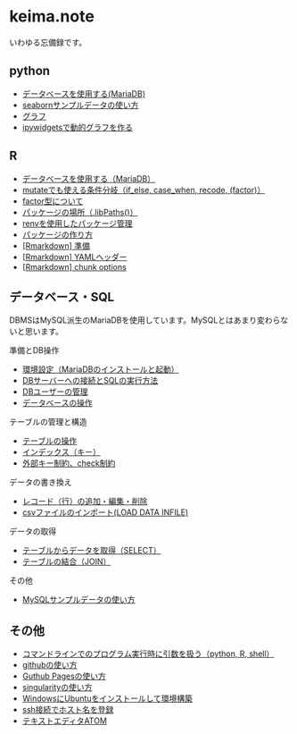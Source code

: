 # keima.note

いわゆる忘備録です。

## python
- [データベースを使用する(MariaDB)](python/database.md)
- [seabornサンプルデータの使い方](python/sample_data.md)
- [グラフ](python/graphs.md)
- [ipywidgetsで動的グラフを作る](python/ipywidgets.md)

## R
- [データベースを使用する（MariaDB）](R/database.md)
- [mutateでも使える条件分岐（if_else, case_when, recode, (factor)）](R/mutate2.md)
- [factor型について](R/factor.md)
- [パッケージの場所（.libPaths()）](R/libPaths.md)
- [renvを使用したパッケージ管理](R/renv.md)
- [パッケージの作り方](R/make_package.md)
- [[Rmarkdown] 準備](R/rmd_prepare.md)
- [[Rmarkdown] YAMLヘッダー](R/rmd_yaml.md)
- [[Rmarkdown] chunk options](R/rmd_chunk.md)


## データベース・SQL
DBMSはMySQL派生のMariaDBを使用しています。MySQLとはあまり変わらないと思います。

準備とDB操作
- [環境設定（MariaDBのインストールと起動）](sql/mariadb_install.md)
- [DBサーバーへの接続とSQLの実行方法](sql/execute_sql.md)
- [DBユーザーの管理](sql/user.md)
- [データベースの操作](sql/database.md)

テーブルの管理と構造
- [テーブルの操作](sql/table.md)
- [インデックス（キー）](sql/sql_index.md)
- [外部キー制約、check制約](sql/constraint.md)

データの書き換え
- [レコード（行）の追加・編集・削除](sql/record.md)
- [csvファイルのインポート(LOAD DATA INFILE)](sql/csv_import.md)

データの取得
- [テーブルからデータを取得（SELECT）](sql/select.md)
- [テーブルの結合（JOIN）](sql/join.md)

その他
- [MySQLサンプルデータの使い方](sql/sample_data.md)


## その他
- [コマンドラインでのプログラム実行時に引数を扱う（python, R, shell）](commandargs.md)
- [githubの使い方](github.md)
- [Guthub Pagesの使い方](github_pages.md)
- [singularityの使い方](github.md)
- [WindowsにUbuntuをインストールして環境構築](ubuntu_setup.md)
- [ssh接続でホスト名を登録](ssh_hostname.md)
- [テキストエディタATOM](atom.md)
